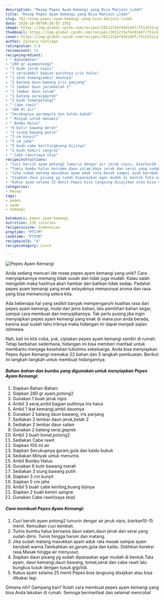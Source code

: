 ```yaml
---
description: "Resep Pepes Ayam Kemangi yang Bisa Manjain Lidah"
title: "Resep Pepes Ayam Kemangi yang Bisa Manjain Lidah"
slug: 782-resep-pepes-ayam-kemangi-yang-bisa-manjain-lidah
date: 2020-10-06T00:50:07.256Z
image: https://img-global.cpcdn.com/recipes/2011215ef428146f/751x532cq70/pepes-ayam-kemangi-foto-resep-utama.jpg
thumbnail: https://img-global.cpcdn.com/recipes/2011215ef428146f/751x532cq70/pepes-ayam-kemangi-foto-resep-utama.jpg
cover: https://img-global.cpcdn.com/recipes/2011215ef428146f/751x532cq70/pepes-ayam-kemangi-foto-resep-utama.jpg
author: Zachary Santiago
ratingvalue: 3.8
reviewcount: 11
recipeingredient:
- " BahanBahan"
- "280 gr ayampotong2"
- "1 buah jeruk nipis"
- "3 seraiambil bagian putihnya iris halus"
- "1 ikat kemangiambil daunnya"
- "2 batang daun bawang iris panjang"
- "2 lembar daun jerukbelah 2"
- "2 lembar daun salam"
- "2 batang seraigeprek"
- "2 buah tomatpotong2"
- " Cabe rawit"
- "100 ml air"
- "Secukupnya garamgula dan kaldu bubuk"
- " Minyak untuk menumis"
- " Bumbu Halus"
- "6 butir bawang merah"
- "3 siung bawang putih"
- "3 cm kunyit"
- "5 cm jahe"
- "5 buah cabe keritingbuang bijinya"
- "2 buah kemiri sangrai"
- " Cabe rawitsaya skip"
recipeinstructions:
- "Cuci bersih ayam potong2 lumurin dengar air jeruk nipis, biarkan10-15 menit. Kemudian cuci kembali."
- "Tumis bumbu halus bersama daun salam,daun jeruk dan serai yang sudah diiris. Tumis hingga harum dan matang."
- "Jika sudah matang masukkan ayam aduk rata masak sampai ayam berubah warna.Tambahkan air,garam,gula dan kaldu. Didihkan koreksi rasa.Masak hingga air menyusut."
- "Siapkan daun pisang yg sudah dipanaskan agar mudah di bentuk.Tata ayam, daun kemangi,daun bawang, tomat,serai dan cabe rawit lalu bungkus tusuk dengan tusuk gigi/lidi."
- "Kukus ayam selama 25 menit.Pepes bisa langsung disajikan atau bisa dibakar lagi."
categories:
- Resep
tags:
- pepes
- ayam
- kemangi

katakunci: pepes ayam kemangi 
nutrition: 236 calories
recipecuisine: Indonesian
preptime: "PT17M"
cooktime: "PT55M"
recipeyield: "4"
recipecategory: Lunch

---
```



![Pepes Ayam Kemangi](https://img-global.cpcdn.com/recipes/2011215ef428146f/751x532cq70/pepes-ayam-kemangi-foto-resep-utama.jpg)

Anda sedang mencari ide resep pepes ayam kemangi yang unik? Cara menyiapkannya memang tidak susah dan tidak juga mudah. Kalau salah mengolah maka hasilnya akan hambar dan bahkan tidak sedap. Padahal pepes ayam kemangi yang enak selayaknya mempunyai aroma dan rasa yang bisa memancing selera kita.

Ada beberapa hal yang sedikit banyak mempengaruhi kualitas rasa dari pepes ayam kemangi, mulai dari jenis bahan, lalu pemilihan bahan segar, sampai cara membuat dan menyajikannya. Tak perlu pusing jika ingin menyiapkan pepes ayam kemangi yang enak di mana pun anda berada, karena asal sudah tahu triknya maka hidangan ini dapat menjadi sajian istimewa.




Nah, kali ini kita coba, yuk, ciptakan pepes ayam kemangi sendiri di rumah. Tetap berbahan sederhana, hidangan ini bisa memberi manfaat untuk membantu menjaga kesehatan tubuhmu sekeluarga. Anda bisa menyiapkan Pepes Ayam Kemangi memakai 22 bahan dan 5 langkah pembuatan. Berikut ini langkah-langkah untuk membuat hidangannya.

<!--inarticleads1-->

##### Bahan-bahan dan bumbu yang digunakan untuk menyiapkan Pepes Ayam Kemangi:

1. Siapkan  Bahan-Bahan:
1. Siapkan 280 gr ayam,potong2
1. Gunakan 1 buah jeruk nipis
1. Ambil 3 serai,ambil bagian putihnya iris halus
1. Ambil 1 ikat kemangi,ambil daunnya
1. Gunakan 2 batang daun bawang, iris panjang
1. Sediakan 2 lembar daun jeruk,belah 2
1. Sediakan 2 lembar daun salam
1. Gunakan 2 batang serai,geprek
1. Ambil 2 buah tomat,potong2
1. Sediakan  Cabe rawit
1. Siapkan 100 ml air
1. Siapkan Secukupnya garam,gula dan kaldu bubuk
1. Sediakan  Minyak untuk menumis
1. Ambil  Bumbu Halus:
1. Gunakan 6 butir bawang merah
1. Sediakan 3 siung bawang putih
1. Siapkan 3 cm kunyit
1. Siapkan 5 cm jahe
1. Ambil 5 buah cabe keriting,buang bijinya
1. Siapkan 2 buah kemiri sangrai
1. Gunakan  Cabe rawit(saya skip)




<!--inarticleads2-->

##### Cara membuat Pepes Ayam Kemangi:

1. Cuci bersih ayam potong2 lumurin dengar air jeruk nipis, biarkan10-15 menit. Kemudian cuci kembali.
1. Tumis bumbu halus bersama daun salam,daun jeruk dan serai yang sudah diiris. Tumis hingga harum dan matang.
1. Jika sudah matang masukkan ayam aduk rata masak sampai ayam berubah warna.Tambahkan air,garam,gula dan kaldu. Didihkan koreksi rasa.Masak hingga air menyusut.
1. Siapkan daun pisang yg sudah dipanaskan agar mudah di bentuk.Tata ayam, daun kemangi,daun bawang, tomat,serai dan cabe rawit lalu bungkus tusuk dengan tusuk gigi/lidi.
1. Kukus ayam selama 25 menit.Pepes bisa langsung disajikan atau bisa dibakar lagi.




Gimana nih? Gampang kan? Itulah cara membuat pepes ayam kemangi yang bisa Anda lakukan di rumah. Semoga bermanfaat dan selamat mencoba!
